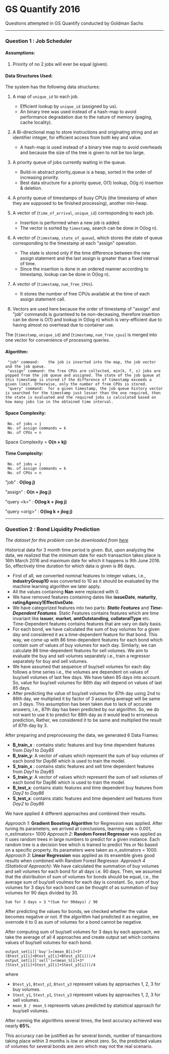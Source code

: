 # GS Quantify 2016
Questions attempted in GS Quantify conducted by Goldman Sachs

--------

### Question 1 : Job Scheduler





#### Assumptions:
1. Priority of no 2 jobs will ever be equal (given).

#### Data Structures Used:
The system has the following data structures:
1. A map of `unique_id` to each job.
	* Efficient lookup by `unique_id` (assigned by us).
	* An binary tree was used instead of a hash-map to avoid performance degradation due to the nature of memory (paging, cache locality).

2. A Bi-directional map to store instructions and originating string and an identifier integer, for efficient access from both key and value.
   	* A hash-map is used instead of a binary tree map to avoid overheads and because the size of the tree is given to not be too large. 
3. A priority queue of jobs currently waiting in the queue.
	* Build-in abstract priority_queue is a heap, sorted in the order of increasing priority.
 	* Best data structure for a priority queue, O(1) lookup, O(lg n) insertion & deletion.
4. A priority queue of timestamps of busy CPUs (the timestamp of when they are supposed to be finished processing), another min-heap.
5. A vector of (`time_of_arrival`, `unique_id`) corresponding to each job.
 	* Insertion is performed when a new job is added.
 	* The vector is sorted by `timestamp`, search can be done in O(log n).
6. A vector of (`timestamp`, `state_of_queue`), which stores the state of queue corresponding to the timestamp at each "assign" operation.
 	* The state is stored only if the time difference between the new assign statement and the last assign is greater than a fixed interval of time.
 	* Since the insertion is done in an ordered manner according to timestamp, lookup can be done in O(log n). 
7. A vector of (`timestamp`, `num_free_CPUs`).
 	* It stores the number of free CPUs available at the time of each assign statement call.
8. Vectors are used here because the order of timestamp of "assign" and "job" commands is guranteed to be non-deceasing, therefore insertion can be done is O(1) and lookup in O(log n) which is very-efficient due to having almost no overhead due to container use.

The (`timestamp`, `unique_id`) and (`timestamp`, `num_free_cpus`) is merged into one vector for convenience of processing queries.

#### Algorithm:
	 "job" command:    the job is inserted into the map, the job vector and the job queue.
	 "assign" command: the free CPUs are collected, min(k, f, s) jobs are popped from the job queue and assigned. The state of the job queue at this timestamp is stored if the difference of timestamp exceeds a given limit. Otherwise, only the number of free CPUs is stored.
	 "query" command:  for a given timestamp, the job queue history vector is searched for the timestamp just lesser than the one required, then the state is evaluated and the required jobs is calculated based on how many jobs lie in the obtained time interval.

#### Space Complexity:
	 No. of jobs = j
	 No. of assign commands = k
	 No. of CPUs = n
	
Space Complexity = **O(n + kj)**

#### Time Complexity:
	 No. of jobs = j
	 No. of assign commands = k
	 No. of CPUs = n

"job" : **O(log j)**

"assign" : **O(n + jlog j)**

"query \<k\>" : **O(log k + jlog j)**

"query \<orig\>" : **O(log k + jlog j)**

--------

### Question 2 : Bond Liquidity Prediction

*The dataset for this problem can be downloaded from [here](https://drive.google.com/file/d/0B-iGspODhEtrNEM1c0plaWg2UFE/view?usp=sharing)*

Historical data for 3 month time period is given. But, upon analyzing the data, we realized that the minimum date for each transaction takes place is 16th March 2016 and maximum date for which it happens is 9th June 2016. So, effectively time duration for which data is given is 86 days.

* First of all, we converted nominal features to integer values, i.e., **industryGroup10** was
converted to 10 as it should be evaluated by the machine learning algorithm we later apply.
* All the values containing **Nan** were replaced with 0.
* We have removed features containing dates like **issueDate**, **maturity**, **ratingAgency1EffectiveDate**.
* We have categorized features into two parts: ***Static Features*** and ***Time-Dependent Features***. Static Features contains features which are time invariant like **issuer**, **market**, **amtOutstanding**, **collateralType** etc. Time-Dependent features contains features that are vary on daily basis.
* For each bond, we have calculated the sum of buy volumes for a given day and considered it as a time-dependent feature for that bond. This way, we come up with 86 time-dependent features for each bond which contain sum of values of buy volumes for each day. Similarly, we can calculate 86 time-dependent features for sell volumes. We aim to evaluate the buy and sell volumes separately i.e., train a regressor separately for buy and sell volumes.
* We have assumed that sequence of buy/sell volumes for each day follows a time series i.e., the volumes are dependent on values of buy/sell volumes of last few days. We have taken 85 days into account. So, value for buy/sell volumes for 86th day will depend on values of last 85 days.
* After predicting the value of buy/sell volumes for 87th day using 2nd to 86th day, we multiplied it by factor of 3 assuming average will be same on 3 days. This assumption has been taken due to lack of accurate answers, i.e., 87th day has been predicted by our algorithm. So, we do not want to use it to predict for 88th day as it would lead to erroneous prediction, Rather, we considered it to be same and multiplied the result of 87th day by 3.

After preparing and preprocessing the data, we generated 6 Data Frames:

* **B_train_x** : contains static features and buy time dependent features from *Day1* to *Day85*
* **B_train_y**: A vector of values which represent the sum of buy volumes of each bond for *Day86* which is used to train the model.
* **S_train_x** : contains static features and sell time dependent features from *Day1* to *Day85*
* **S_train_y**: A vector of values which represent the sum of sell volumes of each bond for Day86 which is used to train the model.
* **B_test_x**: contains static features and time dependent buy features from *Day2* to *Day86*
* **S_test_x**: contains static features and time dependent sell features from *Day2* to *Day86*

We have applied 4 different approaches and combined their results.

*Approach 1*: **Gradient Boosting Algorithm** for Regression was applied. After tuning its parameters, we arrived at conclusions, learning rate = 0.001, n_estimators= 1000
*Approach 2*: **Random Forest Regressor** was applied as it uses random trees in large numbers to predict for a given instance. Each random tree is a decision tree which is trained to predict Yes or No based on a specific property. Its parameters were taken as n_estimators = 1000.
*Approach 3*: **Linear Regression** was applied as its ensemble gives good results when combined with Random Forest Regressor.
*Approach 4 (Statistical Approach)*: We have calculated the summation of buy volumes and sell volumes for each bond for all days i.e. 90 days. Then, we assumed that the distribution of sum of volumes for bonds should be equal, i.e., the average sum of buy/sell voulmes for each day is constant. So, sum of buy volumes for 3 days for each bond can be thought of as summation of buy volumes for 90 days divided by 30.

```
Sum for 3 days = 3 *(Sum for 90days) / 90
```
After predicting the values for bonds, we checked whether the value becomes negative or not. If the algorithm had predicted it as negative, we overrode it to 0 as sum of volumes for a bond cannot be negative.

After computing sum of buy/sell volumes for 3 days by each approach, we take the average of all 4
approaches and create output set which contains values of buy/sell volumes for each bond.

```
output_set[i]['buy']=(mean_B[i]+3*(Btest_y1[i]+Btest_y2[i]+Btest_y3[i]))/4
output_set[i]['sell']=(mean_S[i]+3*(Stest_y1[i]+Stest_y2[i]+Stest_y3[i]))/4
```
where 	
* `Btest_y1`, `Btest_y2`, `Btest_y3` represent values by approaches 1, 2, 3 for buy volumes.
* `Stest_y1`, `Stest_y2`, `Stest_y3` represent values by approaches 1, 2, 3 for sell volumes.
* `mean_B / mean_S` represents values predicted by statistical approach for buy/sell volumes.

After running the algorithms several times, the best accuracy achieved was nearly **65%**. 

This accuracy can be justified as for several bonds, number of transactions taking place within 3 months is low or almost zero. So, the predicted values of volumes for several bonds are zero which may not the real scenario.


